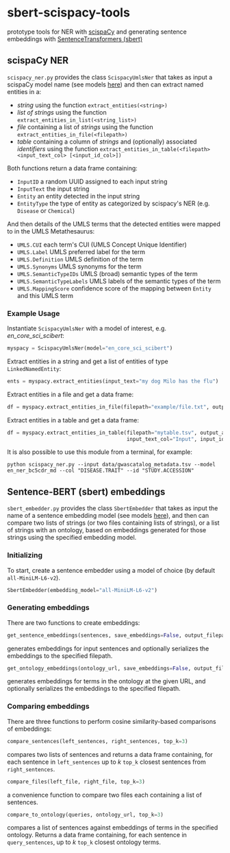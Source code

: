 # sbert-scispacy-tools
prototype tools for NER with [scispaCy](https://allenai.github.io/scispacy/) and generating sentence embeddings with [SentenceTransformers (sbert)](https://www.sbert.net)

## scispaCy NER
`scispacy_ner.py` provides the class `ScispacyUmlsNer` that takes as input a scispaCy model name (see models [here](https://allenai.github.io/scispacy/)) and then can extract named entities in a:
- _string_ using the function `extract_entities(<string>)`
- _list of strings_ using the function `extract_entities_in_list(<string_list>)`
- _file_ containing a list of _strings_ using the function `extract_entities_in_file(<filepath>)`
- _table_ containing a column of _strings_ and (optionally) associated _identifiers_ using the function `extract_entities_in_table(<filepath> <input_text_col> [<input_id_col>])`

Both functions return a data frame containing:
- `InputID` a random UUID assigned to each input string
- `InputText` the input string
- `Entity` an entity detected in the input string 
- `EntityType` the type of entity as categorized by scispacy's NER (e.g. `Disease` or `Chemical`)

And then details of the UMLS terms that the detected entities were mapped to in the UMLS Metathesaurus:
- `UMLS.CUI` each term's CUI (UMLS Concept Unique Identifier)
- `UMLS.Label` UMLS preferred label for the term
- `UMLS.Definition` UMLS definition of the term
- `UMLS.Synonyms` UMLS synonyms for the term
- `UMLS.SemanticTypeIDs` UMLS (broad) semantic types of the term 
- `UMLS.SemanticTypeLabels` UMLS labels of the semantic types of the term
- `UMLS.MappingScore` confidence score of the mapping between `Entity` and this UMLS term 

### Example Usage

Instantiate `ScispacyUmlsNer` with a model of interest, e.g. _en_core_sci_scibert_:
```python
myspacy = ScispacyUmlsNer(model="en_core_sci_scibert")
```

Extract entities in a string and get a list of entities of type `LinkedNamedEntity`:

```python
ents = myspacy.extract_entities(input_text="my dog Milo has the flu")
```

Extract entities in a file and get a data frame:
```python
df = myspacy.extract_entities_in_file(filepath="example/file.txt", output_as_df=True)
```

Extract entities in a table and get a data frame:
```python
df = myspacy.extract_entities_in_table(filepath="mytable.tsv", output_as_df=True,
                                       input_text_col="Input", input_id_col="InputID")
```

It is also possible to use this module from a terminal, for example: 
```shell
python scispacy_ner.py --input data/gwascatalog_metadata.tsv --model en_ner_bc5cdr_md --col "DISEASE.TRAIT" --id "STUDY.ACCESSION"
```

## Sentence-BERT (sbert) embeddings
`sbert_embedder.py` provides the class `SbertEmbedder` that takes as input the name of a sentence embedding model (see models [here](https://www.sbert.net/docs/pretrained_models.html)), and then can compare two lists of strings (or two files containing lists of strings), or a list of strings with an ontology, based on embeddings generated for those strings using the specified embedding model.

### Initializing
To start, create a sentence embedder using a model of choice (by default `all-MiniLM-L6-v2`). 
```python
SbertEmbedder(embedding_model="all-MiniLM-L6-v2")
```

### Generating embeddings
There are two functions to create embeddings:

```python
get_sentence_embeddings(sentences, save_embeddings=False, output_filepath="")
```
generates embeddings for input sentences and optionally serializes the embeddings to the specified filepath.

```python
get_ontology_embeddings(ontology_url, save_embeddings=False, output_filepath="")
```
generates embeddings for terms in the ontology at the given URL, and optionally serializes the embeddings to
        the specified filepath.

### Comparing embeddings
There are three functions to perform cosine similarity-based comparisons of embeddings:
```python
compare_sentences(left_sentences, right_sentences, top_k=3)
```
compares two lists of sentences and returns a data frame containing, for each sentence in `left_sentences` up to _k_ `top_k` closest sentences from `right_sentences`.

```python
compare_files(left_file, right_file, top_k=3)
```
a convenience function to compare two files each containing a list of sentences.

```python
compare_to_ontology(queries, ontology_url, top_k=3)
```
compares a list of sentences against embeddings of terms in the specified ontology. Returns a data frame containing, for each sentence in `query_sentences`, up to _k_ `top_k` closest ontology terms.